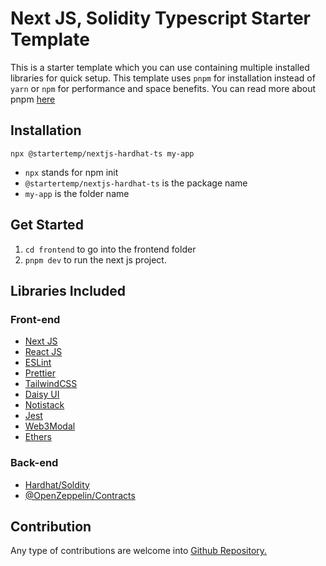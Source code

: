 # Next JS, Solidity Typescript Starter Template

This is a starter template which you can use containing multiple installed libraries for quick setup. This template uses `pnpm` for installation instead of `yarn` or `npm` for performance and space benefits. You can read more about pnpm [here](https://pnpm.io/)

## Installation

```
npx @startertemp/nextjs-hardhat-ts my-app
```

- `npx` stands for npm init
- `@startertemp/nextjs-hardhat-ts` is the package name
- `my-app` is the folder name

## Get Started

1. `cd frontend` to go into the frontend folder
2. `pnpm dev` to run the next js project.

## Libraries Included

### Front-end

- [Next JS](https://nextjs.org/docs/getting-started)
- [React JS](https://reactjs.org/docs/getting-started.html)
- [ESLint](https://eslint.org/docs/latest/rules/)
- [Prettier](https://prettier.io/playground/)
- [TailwindCSS](https://tailwindcss.com/docs/utility-first)
- [Daisy UI](https://daisyui.com/components/button/)
- [Notistack](https://notistack.com/examples#variants)
- [Jest](https://nextjs.org/docs/testing#creating-your-tests)
- [Web3Modal](https://github.com/Web3Modal/web3modal)
- [Ethers](https://docs.ethers.io/v5/getting-started/)

### Back-end

- [Hardhat/Soldity](https://hardhat.org/hardhat-runner/docs/getting-started#overview)
- [@OpenZeppelin/Contracts](https://www.openzeppelin.com/contracts)

## Contribution

Any type of contributions are welcome into [Github Repository.](https://github.com/yanukadeneth99/startertemp-nextjs-hardhat-ts)
